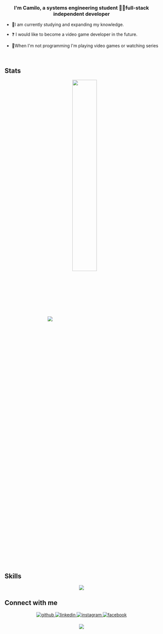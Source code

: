### <div align="center">I'm Camilo, a systems engineering student 👨‍💻full-stack independent developer</div>  
  

- 🔨I am currently studying and expanding my knowledge.  
  

- ❓ I would like to become a video game developer in the future.  
  

- 💙When I'm not programming I'm playing video games or watching series   
  

<br/>  
  


## Stats
  
<div align="center"><img src="https://github-readme-stats.vercel.app/api?username=CamiloCortesM&show_icons=true&count_private=true&hide_border=true&theme=tokyonight" align="center" style="width: 40%,float:left" />

<img src="https://github-readme-stats.vercel.app/api/top-langs/?username=CamiloCortesM&hide_border=true&layout=compact&theme=tokyonight" align="center" style="width: 40%" />  
 </div>  

<br/> 

## Skills 

<div align="center">
<p align="center">
  <a href="https://skillicons.dev">
    <img src="https://skillicons.dev/icons?i=git,css,html,js,ts,bootstrap,mongodb,redux,firebase,github,nextjs,nodejs,py,react,tailwind,mysql,vite,materialui,java,php,jquery,python" />
  </a>
</p>
</div>  
  

## Connect with me  
<div align="center">
<a href="https://github.com/CamiloCortesM" target="_blank">
<img src=https://img.shields.io/badge/github-%2324292e.svg?&style=for-the-badge&logo=github&logoColor=white alt=github style="margin-bottom: 5px;" />
</a>
<a href="https://www.linkedin.com/in/camilo-cortes-316a1023a/" target="_blank">
<img src=https://img.shields.io/badge/linkedin-%231E77B5.svg?&style=for-the-badge&logo=linkedin&logoColor=white alt=linkedin style="margin-bottom: 5px;" />
</a>
<a href="https://instagram.com/CamiloCortesM17" target="_blank">
<img src=https://img.shields.io/badge/instagram-%23000000.svg?&style=for-the-badge&logo=instagram&logoColor=white alt=instagram style="margin-bottom: 5px;" />
</a>
<a href="https://www.facebook.com/kamilo.cortes.359" target="_blank">
<img src=https://img.shields.io/badge/facebook-%232E87FB.svg?&style=for-the-badge&logo=facebook&logoColor=white alt=facebook style="margin-bottom: 5px;" />
</a>  
</div>  
  

<br/>  

<div align="center">
<img src="https://komarev.com/ghpvc/?username=CamiloCortesM&&style=flat-square" align="center" />
</div>  

<br />

